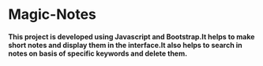 # Magic-Notes

#### This project is developed using Javascript and Bootstrap.It helps to make short notes and display them in the interface.It also helps to search in notes on basis of specific keywords and delete them.
##### 
##### 
